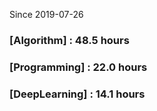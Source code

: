 Since 2019-07-26
### [Algorithm] : 48.5 hours

### [Programming] : 22.0 hours

### [DeepLearning] : 14.1 hours

